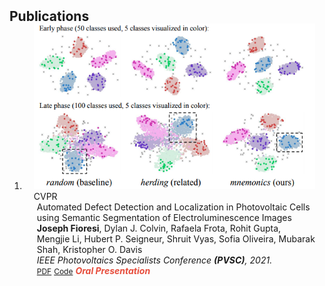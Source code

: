 <h2 id="publications" style="margin: 2px 0px -15px;">Publications</h2>

<div class="publications">
<ol class="bibliography">

<li>
<div class="pub-row">

  <div class="col-sm-3 abbr" style="position: relative;padding-right: 15px;padding-left: 15px;">
    <img src="assets/img/teaser_example.png" class="teaser img-fluid z-depth-1">
    <abbr class="badge">CVPR</abbr>
  </div>

  <div class="col-sm-9" style="position: relative;padding-right: 15px;padding-left: 20px;">
    <div class="title"><a href="https://drive.google.com/file/d/1QVVEO_epzCpXo0asRvxnykUe8F-JuIfG/view"></a>Automated Defect Detection and Localization in Photovoltaic Cells using Semantic Segmentation of Electroluminescence Images</div>
    <div class="author"><strong>Joseph Fioresi</strong>, Dylan J. Colvin, Rafaela Frota, Rohit Gupta, Mengjie Li, Hubert P. Seigneur, Shruit Vyas, Sofia Oliveira, Mubarak Shah, Kristopher O. Davis</div>
    <div class="periodical"><em>IEEE Photovoltaics Specialists Conference <strong>(PVSC)</strong>, 2021.</em></div>
    <div class="links">
      <a href="https://drive.google.com/file/d/1QVVEO_epzCpXo0asRvxnykUe8F-JuIfG/view" class="btn btn-sm z-depth-0" role="button" target="_blank" style="font-size:12px;">PDF</a>
      <a href="https://github.com/ucf-photovoltaics/UCF-EL-Defect" class="btn btn-sm z-depth-0" role="button" target="_blank" style="font-size:12px;">Code</a>
<!--       <a href="https://class-il.mpi-inf.mpg.de/mnemonics/" class="btn btn-sm z-depth-0" role="button" target="_blank" style="font-size:12px;">Project Page</a> -->
<!--       <a href="https://dblp.uni-trier.de/rec/conf/cvpr/LiuSLSS20.html?view=bibtex" class="btn btn-sm z-depth-0" role="button" target="_blank" style="font-size:12px;">BibTex</a> -->
      <strong><i style="color:#e74d3c">Oral Presentation</i></strong>
    </div>
  </div>
</div>
</li>
  
<br>

</ol>
</div>
